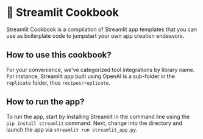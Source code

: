 # 📖 Streamlit Cookbook

Streamlit Cookbook is a compilation of Streamlit app templates that you can use as boilerplate code to jumpstart your own app creation endeavors.

## How to use this cookbook?
For your convenience, we've categorized tool integrations by library name. For instance, Streamlit app built using OpenAI is a sub-folder in the `replicate` folder, thus `recipes/replicate`.

## How to run the app?
To run the app, start by installing Streamlit in the command line using the `pip install streamlit` command. Next, change into the directory and launch the app via `streamlit run streamlit_app.py`.
